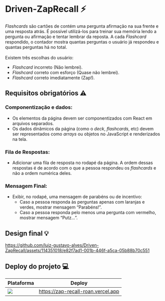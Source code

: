 # Driven-ZapRecall ⚡
*Flashcards* são cartões de contém uma pergunta afirmação na sua frente e uma resposta atrás. É possível utilizá-los para treinar sua memória lendo a pergunta 
ou afirmação e tentar lembrar da reposta. A cada *Flashcard* respondido, o contador mostra quantas perguntas o usuário já respondeu e quantas perguntas há no total.
<br><br>
Existem três escolhas do usuário:
- *Flashcard* incorreto (Não lembrei).
- *Flashcard* correto com esforço (Quase não lembrei).
- *Flashcard* correto imediatamente (Zap!).

## Requisitos obrigatórios ⚠️
### Componentização e dados:
- Os elementos da página devem ser componentizados com React em arquivos separados.
- Os dados dinâmicos da página (como o *deck*, *flashcards*, etc) devem ser representados como *arrays* ou objetos no JavaScript e renderizados na tela.
### Fila de Respostas:
- Adicionar uma fila de resposta no rodapé da página. A ordem dessas respostas é de acordo com o que a pessoa respondeu os *flashcards* e não a ordem numérica deles.
### Mensagem Final:
- Exibir, no rodapé, uma mensagem de parabéns ou de incentivo:
    - Caso a pessoa responda às perguntas apenas com laranjas e verdes, mostrar mensagem “Parabéns!”.
    - Caso a pessoa responda pelo menos uma pergunta com vermelho, mostrar mensagem “Putz…”.

## Design final 💡
https://github.com/luiz-gustavo-alves/Driven-ZapRecall/assets/114351018/e82f7ad1-001b-446f-a5ca-05b88b70c551

## Deploy do projeto 💻
| Plataforma | Deploy |
| --- | --- |
| <a href="https://vercel.com/"><img src="https://img.shields.io/badge/Vercel-000000?style=for-the-badge&logo=vercel&logoColor=white" /></a> | https://zap-recall-roan.vercel.app
